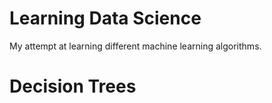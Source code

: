 # Learning Data Science
My attempt at learning different machine learning algorithms.

# Decision Trees
